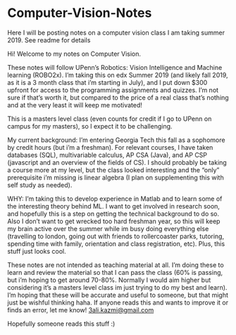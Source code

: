 # Computer-Vision-Notes
Here I will be posting notes on a computer vision class I am taking summer 2019. See readme for details 

Hi! Welcome to my notes on Computer Vision. 

These notes will follow UPenn’s Robotics: Vision Intelligence and Machine learning (ROBO2x). 
I’m taking this on edx Summer 2019 (and likely fall 2019, as it is a 3 month class that i’m starting in July), and I put down $300 upfront for access to the programming assignments and quizzes. I’m not sure if that’s worth it, but compared to the price of a real class that’s nothing and at the very least it will keep me motivated! 

This is a masters level class (even counts for credit if I go to UPenn on campus for my masters), so I expect it to be challenging. 

My current background: I’m entering Georgia Tech this fall as a sophomore by credit hours (but i’m a freshman). For relevant courses, I have taken databases (SQL), multivariable calculus, AP CSA (Java), and AP CSP (javascript and an overview of the fields of CS). I should probably be taking a course more at my level, but the class looked interesting and the “only” prerequisite i’m missing is linear algebra (I plan on supplementing this with self study as needed).
 
WHY: I’m taking this to develop experience in Matlab and to learn some of the interesting theory behind ML. I want to get involved in research soon, and hopefully this is a step on getting the technical background to do so. Also I don’t want to get wrecked too hard freshman year, so this will keep my brain active over the summer while im busy doing everything else (travelling to london, going out with friends to rollercoaster parks, tutoring, spending time with family, orientation and class registration, etc). Plus, this stuff just looks cool. 

These notes are not intended as teaching material at all. I’m doing these to learn and review the material so that I can pass the class (60% is passing, but i’m hoping to get around 70-80%. Normally I would aim higher but considering it’s a masters level class im just trying to do my best and learn). I’m hoping that these will be accurate and useful to someone, but that might just be wishful thinking haha. If anyone reads this and wants to improve it or finds an error, let me know! 3ali.kazmi@gmail.com 

Hopefully someone reads this stuff :) 

